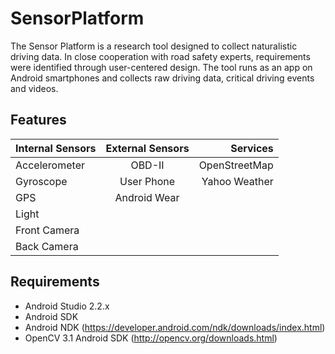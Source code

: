 # SensorPlatform

The Sensor Platform is a research tool designed to collect naturalistic driving data. In close cooperation with road safety experts, requirements were identified through user-centered design. 
The tool runs as an app on Android smartphones and collects raw driving data, critical driving events and videos.

Features
-----
| **Internal Sensors**  | **External Sensors**  | **Services**          |
| ----------------- |:----------------: | ---------:        |
| Accelerometer     | OBD-II            | OpenStreetMap     |
| Gyroscope         | User Phone        | Yahoo Weather     |
| GPS               | Android Wear      |                   |
| Light             |                   |                   |
| Front Camera      |                   |                   |
| Back Camera       |                   |                   |

Requirements
-----
* Android Studio 2.2.x
* Android SDK 
* Android NDK (https://developer.android.com/ndk/downloads/index.html)
* OpenCV 3.1 Android SDK (http://opencv.org/downloads.html)

